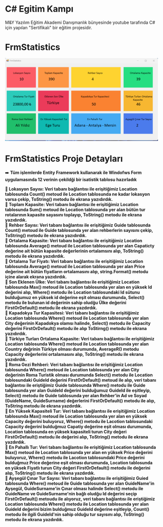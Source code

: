 # C# Egitim Kampı 

M&Y Yazılım Eğitim Akademi Danışmanlık bünyesinde youtube tarafında C# için yapılan "Sertifikalı" bir eğitim projesidir.

# FrmStatistics
![frmStatistics](https://github.com/hasan-bozkus/CSharpEgitimKampi301/blob/master/CSharpEgitimKampi301.EFProject/frmStatistics.png)

# FrmStatistics Proje Detayları

➡️ <b> Tüm işlemlerde Entity Framework kullanarak ile Windofws Form uygulamasında 12 verinin çekildği bir isatistik tablosu hazırladık<br>

📍 <b> Lokasyon Sayısı: </b> Veri tabanı bağlantısı ile erişitiğimiz Location tablosunda Count() metoud ile Location tablosunda ne kadar lokasyon varsa çekip, ToString() metodu ile ekrana yazıdırdık.
<br />
📍 <b> Toplam Kapasite: </b> Veri tabanı bağlantısı ile erişitiğimiz Location tablosunda Sum() metoud ile Location tablosunda yer alan bütün tur rotalarının kapasite sayasını toplayıp, ToString() metodu ile ekrana yazıdırdık.
<br />
📍 <b> Rehber Sayısı: </b> Veri tabanı bağlantısı ile erişitiğimiz Guide tablosunda Count() metoud ile Guide tablosunda yer alan rehberlerin sayısını çekip, ToString() metodu ile ekrana yazıdırdık.
<br />
📍 <b> Ortalama Kapasite: </b> Veri tabanı bağlantısı ile erişitiğimiz Location tablosunda Average() metoud ile Location tablosunda yer alan Capaticty değerine ait bütün kapasite değerlerinin ortalamsını alıp, ToString() metodu ile ekrana yazıdırdık.
<br />
📍 <b> Ortalama Tur Fiyatı: </b> Veri tabanı bağlantısı ile erişitiğimiz Location tablosunda Average() metoud ile Location tablosunda yer alan Price değerine ait bütün fiyatların ortalamasını alıp, string.Format() metodu içine alarak ekrana yazıdırdık.
<br />
📍 <b> Son Eklenen Ülke: </b> Veri tabanı bağlantısı ile erişitiğimiz Location tablosunda Max() metoud ile Location tablosunda yer alan en yüksek Id değerini alıp, Where() metodu ile Location tablosundaki Id sütunu bulduğumuz en yüksek id değerine eşit olması durumunda, Select() metodu ile bulunan id değerinin sahip oludğu Ülke değerini FirstOrDefault() metodu ile ekrana yazdırdık.
<br />
📍 <b> Kapadokya Tur Kapasitesi: </b> Veri tabanı bağlantısı ile erişitiğimiz Location tablosunda Where() metoud ile Location tablosunda yer alan City değerinin Kapadokya olamsı halinde, Select() metodu ile Capacity değerini FirstOrDefault() metodu ile alıp ToStirng() metodu ile ekrana yazıdırdık.
<br />
📍 <b> Türkiye Turları Ortalama Kapasite: </b> Veri tabanı bağlantısı ile erişitiğimiz Location tablosunda Where() metoud ile Location tablosunda yer alan Country değrinin Türkiye olması durumunda, AverageR() metodu Capacity değerlerini ortalamasını alıp, ToString() metodu ile ekrana yazıdırdık.
<br />
📍 <b> Roma Gezi Rehberi: </b> Veri tabanı bağlantısı ile erişitiğimiz Location tablosunda Where() metoud ile Location tablosunda yer alan City değerinin Roma Turistik olması durumunda Select() metodu ile Location tablosundaki GuideId değerini FirstOrDefault() metoud ile alıp, veri tabanı bağlantısı ile eriştiğimiz Guide tablosunda Where() metodu ile Guide tablosunda yer alan GuideId değerini bulduğumuz GuideId ile eşitleyip, Select() metodu ile Guide tablosunda yer alan Rehber'in Ad ve Soyad (GuideName, GuideSurname) değerlerini FirstOrDefault() metodu ile alıp, ToString metodu ile ekrana yazdırdık.
<br />
📍 <b> En Yüksek Kapasiteli Tur: </b> Veri tabanı bağlantısı ile erişitiğimiz Location tablosunda Max() metoud ile Location tablosunda yer alan en yüksek Capacity değerini buluyoruz, Where() metodu ile Lacotion tablosundaki Capacity değerini bulduğmuz Capatiy değerine eşit olması durumunda, Location tablosunda en yüksek kapasiteli turun City değeri FirstOrDefault() metodu ile değerini alıp, ToString() metodu ile ekrana yazdırdık.
<br />
📍 <b> En Pahallı Tur: </b> Veri tabanı bağlantısı ile erişitiğimiz Location tablosunda Max() metoud ile Location tablosunda yer alan en yüksek Price değerini buluyoruz, Where() metodu ile Lacotion tablosundaki Price değerini bulduğmuz Price değerine eşit olması durumunda, Location tablosunda en yüksek Fiyatlı turun City değeri FirstOrDefault() metodu ile değerini alıp, ToString() metodu ile ekrana yazdırdık.
<br />
📍 <b> Ayşegül Çınar Tur Sayısı: </b> Veri tabanı bağlantısı ile erişitiğimiz Guied tablosunda Where() metoud ile Guide tablosunda yer alan GuideName'in Ayşegül, GuideSurname'in Çınar olması halinde Select() metodu ile GuideName ve GuideSurname'nin bağlı oludğu Id değerini seçip FirstOrDefault() metoudu ile alıyoruz, veri tabanı bağlantısı ile eriştiğimiz Location tablosunda Where() metodu ile Location tablosunda yer alan GuideId değerini bizim bulduğmuz GuideId değerine eşitleyip, Count() metodu ile ilgili GuideId'nin sahip olduğu tur sayısını alıp, ToString() metodu ile ekrana yazdırdık.

